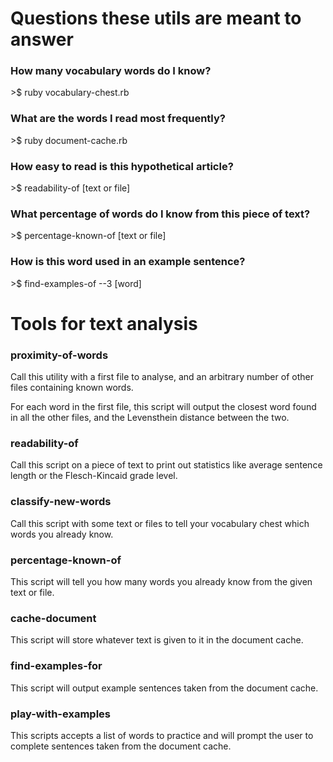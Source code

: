 # Questions these utils are meant to answer

### How many vocabulary words do I know?

  \>$ ruby vocabulary-chest.rb

### What are the words I read most frequently?

  \>$ ruby document-cache.rb

### How easy to read is this hypothetical article?

  \>$ readability-of [text or file]

### What percentage of words do I know from this piece of text?

  \>$ percentage-known-of [text or file]

### How is this word used in an example sentence?

  \>$ find-examples-of --3 [word]


# Tools for text analysis
### proximity-of-words
Call this utility with a first file to analyse, and an arbitrary number of other files containing known words.

For each word in the first file, this script will output the closest word found in all the other files, and the Levensthein distance between the two.

### readability-of
Call this script on a piece of text to print out statistics like average sentence length or the Flesch-Kincaid grade level.

### classify-new-words
Call this script with some text or files to tell your vocabulary chest which words you already know.

### percentage-known-of
This script will tell you how many words you already know from the given text or file.

### cache-document
This script will store whatever text is given to it in the document cache.

### find-examples-for
This script will output example sentences taken from the document cache.

### play-with-examples
This scripts accepts a list of words to practice and will prompt the user to complete sentences taken from the document cache.
